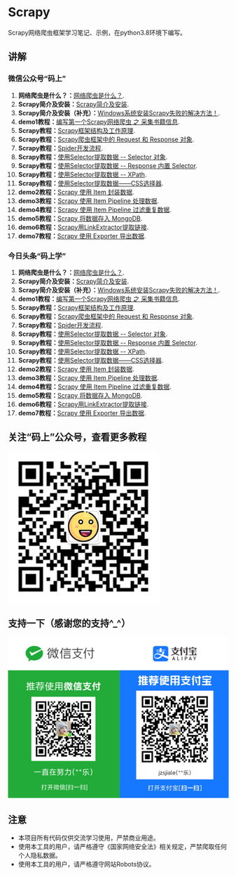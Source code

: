# Scrapy
Scrapy网络爬虫框架学习笔记、示例，在python3.8环境下编写。



## 讲解

### 微信公众号“码上”
1. **网络爬虫是什么？：**[网络爬虫是什么？](https://mp.weixin.qq.com/s/NCVU677bwSSDTZo-_JFZkg).
2. **Scrapy简介及安装：**[Scrapy简介及安装](https://mp.weixin.qq.com/s/HTog5FclgVP8fqZhGdZg3Q).
3. **Scrapy简介及安装（补充）：**[Windows系统安装Scrapy失败的解决方法！](https://mp.weixin.qq.com/s/5vJ2o0ihTZBxqy3cHZ9ocg).
4. **demo1教程：**[编写第一个Scrapy网络爬虫 之 采集书籍信息](https://mp.weixin.qq.com/s/ibkjbFk1Xi7AKvhr9tg6Qg).
5. **Scrapy教程：**[Scrapy框架结构及工作原理](https://mp.weixin.qq.com/s/sXtY5fdspZ0ksUElpopH2A).
6. **Scrapy教程：**[Scrapy爬虫框架中的 Request 和 Response 对象](https://mp.weixin.qq.com/s/IC2eJBEUkW3gr8bjINaH3g).
7. **Scrapy教程：**[Spider开发流程](https://mp.weixin.qq.com/s/FDLV5KiBmX25b7fwINUJNQ).
8. **Scrapy教程：**[使用Selector提取数据 -- Selector 对象](https://mp.weixin.qq.com/s/DkwzTTYtXj0gF7FEK-ww6g).
9. **Scrapy教程：**[使用Selector提取数据 -- Response 内置 Selector](https://mp.weixin.qq.com/s/hqoG2SvjBen4RZ_81DBUqg).
10. **Scrapy教程：**[使用Selector提取数据 -- XPath](https://mp.weixin.qq.com/s/3TyXxKcbQUlgcoTUz8iUJw).
11. **Scrapy教程：**[使用Selector提取数据——CSS选择器](https://mp.weixin.qq.com/s/z17IMgyCWOXvqtnwqmhf0Q).
12. **demo2教程：**[Scrapy 使用 Item 封装数据](https://mp.weixin.qq.com/s/_bblV0EmwGaN2Ox_dLzRhA).
13. **demo3教程：**[Scrapy 使用 Item Pipeline 处理数据](https://mp.weixin.qq.com/s/t599cplwr5jI3zDbCD86zQ).
14. **demo4教程：**[Scrapy 使用 Item Pipeline 过滤重复数据](https://mp.weixin.qq.com/s/Q_6PPp7Au_g60ExebZZq7w).
15. **demo5教程：**[Scrapy 将数据存入 MongoDB](https://mp.weixin.qq.com/s/vtWzaK7g4fxcyYs2uVOA0w).
16. **demo6教程：**[Scrapy用LinkExtractor提取链接](https://mp.weixin.qq.com/s/kHqmXlfvJfvCrBmTAh1U1w).
17. **demo7教程：**[Scrapy 使用 Exporter 导出数据](https://mp.weixin.qq.com/s/wadS6kFzA2_ePOF6t8QFKQ).


### 今日头条“码上学”
1. **网络爬虫是什么？：**[网络爬虫是什么？](https://www.toutiao.com/i6905303966012211725/).
2. **Scrapy简介及安装：**[Scrapy简介及安装](https://www.toutiao.com/i6905304485355323915/).
3. **Scrapy简介及安装（补充）：**[Windows系统安装Scrapy失败的解决方法！](https://www.toutiao.com/i6905316330849747460/).
4. **demo1教程：**[编写第一个Scrapy网络爬虫 之 采集书籍信息](https://www.toutiao.com/i6905315675930345996/).
5. **Scrapy教程：**[Scrapy框架结构及工作原理](https://www.toutiao.com/i6905932561558913548/).
6. **Scrapy教程：**[Scrapy爬虫框架中的 Request 和 Response 对象](https://www.toutiao.com/i6905995339287822859/).
7. **Scrapy教程：**[Spider开发流程](https://www.toutiao.com/i6906040146215453197/).
8. **Scrapy教程：**[使用Selector提取数据 -- Selector 对象](https://www.toutiao.com/i6906650918599623172/).
9. **Scrapy教程：**[使用Selector提取数据 -- Response 内置 Selector](https://www.toutiao.com/i6906738556379955725/).
10. **Scrapy教程：**[使用Selector提取数据 -- XPath](https://www.toutiao.com/i6907049604336927246/).
11. **Scrapy教程：**[使用Selector提取数据——CSS选择器](https://www.toutiao.com/i6907141986717876739/).
12. **demo2教程：**[Scrapy 使用 Item 封装数据](https://www.toutiao.com/i6907512008271331843/).
13. **demo3教程：**[Scrapy 使用 Item Pipeline 处理数据](https://www.toutiao.com/i6908529281224540680/).
14. **demo4教程：**[Scrapy 使用 Item Pipeline 过滤重复数据](https://www.toutiao.com/i6908547380212171275/).
15. **demo5教程：**[Scrapy 将数据存入 MongoDB](https://www.toutiao.com/i6908905585949852168/).
16. **demo6教程：**[Scrapy用LinkExtractor提取链接](https://www.toutiao.com/i6911218682572177924/).
17. **demo7教程：**[Scrapy 使用 Exporter 导出数据](https://mp.weixin.qq.com/s/wadS6kFzA2_ePOF6t8QFKQ).


## 关注“码上”公众号，查看更多教程
![关注“码上”公众号，查看更多教程](images/mashang.jpg)


## 支持一下（感谢您的支持^_^）
![感谢您的支持^_^](images/pay.png)


## 注意
+ 本项目所有代码仅供交流学习使用，严禁商业用途。
+ 使用本工具的用户，请严格遵守《国家网络安全法》相关规定，严禁爬取任何个人隐私数据。
+ 使用本工具的用户，请严格遵守网站Robots协议。


